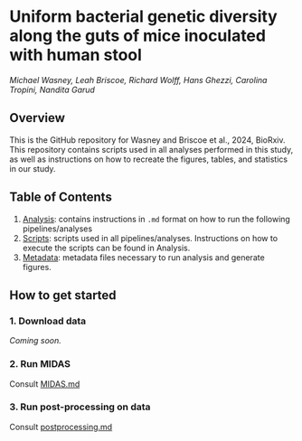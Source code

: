 # Uniform bacterial genetic diversity along the guts of mice inoculated with human stool
*Michael Wasney, Leah Briscoe, Richard Wolff, Hans Ghezzi, Carolina Tropini, Nandita Garud*

## Overview
This is the GitHub repository for Wasney and Briscoe et al., 2024, BioRxiv. This repository contains scripts used in all analyses performed in this study, as well as instructions on how to recreate the figures, tables, and statistics in our study. 

## Table of Contents

1. [Analysis](https://github.com/garudlab/Wasney-Briscoe/tree/main/analysis): contains instructions in `.md` format on how to run the following pipelines/analyses
2. [Scripts](https://github.com/garudlab/Wasney-Briscoe/tree/main/scripts): scripts used in all pipelines/analyses. Instructions on how to execute the scripts can be found in Analysis.
3. [Metadata](https://github.com/garudlab/Wasney-Briscoe/tree/main/metadata): metadata files necessary to run analysis and generate figures.

## How to get started

### 1. Download data

*Coming soon.*

### 2. Run MIDAS

Consult [MIDAS.md](https://github.com/garudlab/Wasney-Briscoe/blob/main/analysis/MIDAS.md)

### 3. Run post-processing on data

Consult [postprocessing.md](https://github.com/garudlab/Wasney-Briscoe/blob/main/analysis/postprocessing.md)
